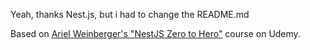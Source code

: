 Yeah, thanks Nest.js, but i had to change the README.md

Based on [Ariel Weinberger's "NestJS Zero to Hero"](https://www.udemy.com/course/nestjs-zero-to-hero/) course on Udemy.
